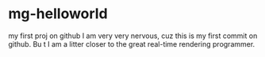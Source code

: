 # mg-helloworld
my first proj on github
I am very very nervous, cuz this is my first commit on github.
Bu t I am a litter closer to the great real-time rendering programmer.
